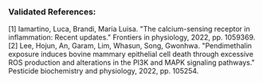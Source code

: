 ### Validated References: 
[1] Iamartino, Luca, Brandi, Maria Luisa. "The calcium-sensing receptor in inflammation: Recent updates." Frontiers in physiology, 2022, pp. 1059369.
[2] Lee, Hojun, An, Garam, Lim, Whasun, Song, Gwonhwa. "Pendimethalin exposure induces bovine mammary epithelial cell death through excessive ROS production and alterations in the PI3K and MAPK signaling pathways." Pesticide biochemistry and physiology, 2022, pp. 105254.
